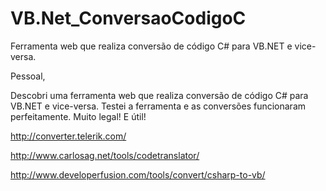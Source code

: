# VB.Net_ConversaoCodigoC

Ferramenta web que realiza conversão de código C# para VB.NET e vice-versa.

Pessoal,

Descobri uma ferramenta web que realiza conversão de código C# para VB.NET e 
vice-versa. Testei a ferramenta e as conversões funcionaram perfeitamente. 
Muito legal! E útil!

http://converter.telerik.com/

http://www.carlosag.net/tools/codetranslator/

http://www.developerfusion.com/tools/convert/csharp-to-vb/
